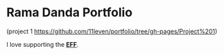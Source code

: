 # Rama Danda Portfolio
(project 1 <https://github.com/11leven/portfolio/tree/gh-pages/Project%201>)

I love supporting the **[EFF](https://eff.org)**.
